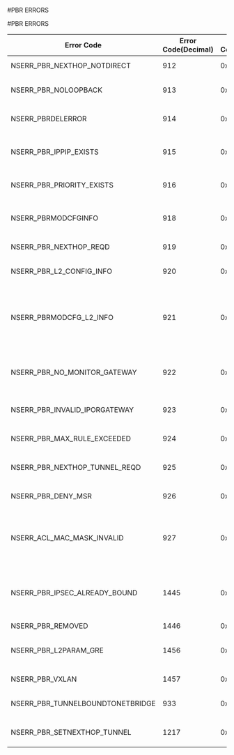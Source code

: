 #PBR ERRORS

#PBR ERRORS



<table><thead><tr><th>Error Code</th><th>Error Code(Decimal)</th><th>Error Code(Hex)</th><th>Error Message</th></tr></thead><tbody><tr><td>NSERR_PBR_NEXTHOP_NOTDIRECT</td><td>912</td><td>0x390</td><td>PBR Nexthop should be direct</td><tr><tr><td>NSERR_PBR_NOLOOPBACK</td><td>913</td><td>0x391</td><td>PBR cannot be configured on the loopback interface</td><tr><tr><td>NSERR_PBRDELERROR</td><td>914</td><td>0x392</td><td>This PBR has already been removed</td><tr><tr><td>NSERR_PBR_IPPIP_EXISTS</td><td>915</td><td>0x393</td><td>PBR with identical parameter specification already exists</td><tr><tr><td>NSERR_PBR_PRIORITY_EXISTS</td><td>916</td><td>0x394</td><td>PBR with this priority already exists</td><tr><tr><td>NSERR_PBRMODCFGINFO</td><td>918</td><td>0x396</td><td>PBR modified, use apply pbrs to commit this operation</td><tr><tr><td>NSERR_PBR_NEXTHOP_REQD</td><td>919</td><td>0x397</td><td>PBR Nexthop is required</td><tr><tr><td>NSERR_PBR_L2_CONFIG_INFO</td><td>920</td><td>0x398</td><td>L2 based PBRs work only for routed traffic</td><tr><tr><td>NSERR_PBRMODCFG_L2_INFO</td><td>921</td><td>0x399</td><td>L2 based PBRs work only for routed traffic: PBR modified, use apply pbrs to commit this operation</td><tr><tr><td>NSERR_PBR_NO_MONITOR_GATEWAY</td><td>922</td><td>0x39a</td><td>Monitor cant be configured when nexthop is configured as gateway name</td><tr><tr><td>NSERR_PBR_INVALID_IPORGATEWAY</td><td>923</td><td>0x39b</td><td>Invalid Nexthop IPaddress/Gateway name</td><tr><tr><td>NSERR_PBR_MAX_RULE_EXCEEDED</td><td>924</td><td>0x39c</td><td>Number of PBRs on the system exceeds Maximum</td><tr><tr><td>NSERR_PBR_NEXTHOP_TUNNEL_REQD</td><td>925</td><td>0x39d</td><td>PBR Nexthop or IpTunnel is required</td><tr><tr><td>NSERR_PBR_DENY_MSR</td><td>926</td><td>0x39e</td><td>MSR cannot be enabled on PBR with DENY config</td><tr><tr><td>NSERR_ACL_MAC_MASK_INVALID</td><td>927</td><td>0x39f</td><td>SrcMacMask should contain only 1/0s, use 0s for matching and 1s for not matching</td><tr><tr><td>NSERR_PBR_IPSEC_ALREADY_BOUND</td><td>1445</td><td>0x5a5</td><td>Use IKEv1 in IPSec profile. For IPSEC tunnels with IKEv2, Only one PBR is allowed to be bound to a tunnel</td><tr><tr><td>NSERR_PBR_REMOVED</td><td>1446</td><td>0x5a6</td><td>PBR is removed</td><tr><tr><td>NSERR_PBR_L2PARAM_GRE</td><td>1456</td><td>0x5b0</td><td>PBR is having L2PARAM. Cannot have GRE as nexthop.</td><tr><tr><td>NSERR_PBR_VXLAN</td><td>1457</td><td>0x5b1</td><td>VXLAN cannot be a nexthop.</td><tr><tr><td>NSERR_PBR_TUNNELBOUNDTONETBRIDGE</td><td>933</td><td>0x3a5</td><td>Tunnel is already bound to Netbridge</td><tr><tr><td>NSERR_PBR_SETNEXTHOP_TUNNEL</td><td>1217</td><td>0x4c1</td><td>Tunnel is bound to PBR. Cannot set NextHop</td><tr></tbody></table>
